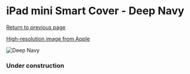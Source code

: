# iPad mini Smart Cover - Deep Navy

[Return to previous page](/ipad_mini4)

[High-resolution image from Apple](https://store.storeimages.cdn-apple.com/8756/as-images.apple.com/is/MGYU3?wid=4500&hei=4500&fmt=png)

<div style="width: 384px"><img src="/everyphone/MGYU3.png" alt="Deep Navy"></div>

### Under construction
